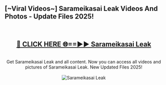 <h2>[~Viral Videos~] Sarameikasai Leak Videos And Photos - Update Files 2025!</h2>
<br>
<div align="center">
<h2><a href="https://top-ai-tools.click/QrbHav" rel="nofollow">🔴 CLICK HERE 🌐==►► Sarameikasai Leak</a></h2>
<br>
Get Sarameikasai Leak and all content. Now you can access all videos and pictures of Sarameikasai Leak. New Updated Files 2025!
<br>
<br>
<a href="https://top-ai-tools.click/QrbHav" rel="nofollow" data-target="animated-image.originalLink"><img src="https://i.ibb.co.com/WyWwxjT/player-gif2.gif" alt="Sarameikasai Leak" style="max-width: 100%; display: inline-block;" data-target="animated-image.originalImage"></a>
</div>
<br>